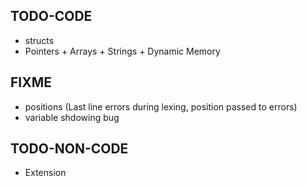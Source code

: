 ## TODO-CODE
* structs
* Pointers + Arrays + Strings + Dynamic Memory

## FIXME
* positions (Last line errors during lexing, position passed to errors)
* variable shdowing bug

## TODO-NON-CODE
* Extension

